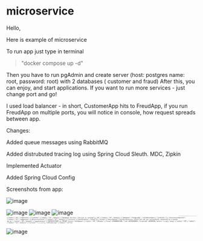 # microservice
Hello,

Here is example of microservice

To run app just type in terminal
> "docker compose up -d"  

Then you have to run pgAdmin and create server (host: postgres name: root, password: root) with 2 databases (
customer and fraud)
After this, you can enjoy, and start applications. If you want to run more services - just change port and go!

I used load balancer - in short, CustomerApp hits to FreudApp, if you run FreudApp on multiple ports, you
will notice in console, how request spreads between app.

Changes:

Added queue messages using RabbitMQ

Added distrubuted tracing log using Spring Cloud Sleuth. MDC, Zipkin

Implemented Actuator

Added Spring Cloud Config

Screenshots from app:

![image](https://user-images.githubusercontent.com/82658699/193277155-eb26bf14-5e45-497a-9172-327d21c15d1a.png)

![image](https://user-images.githubusercontent.com/82658699/193558875-cd52e0fb-7798-4916-917d-40f81f17f20f.png)
![image](https://user-images.githubusercontent.com/82658699/193558904-d4ee495e-f5f1-4dfb-ab1f-95a84319979a.png)
![image](https://user-images.githubusercontent.com/82658699/193560336-13b289f7-e772-4584-879f-75c2980f3dbe.png)
![img.png](img.png)
![image](https://user-images.githubusercontent.com/82658699/193276867-2d1c942c-8b29-438a-ad3a-6aa5279aae76.png)


